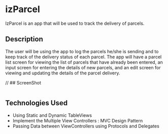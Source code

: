 # izParcel

IzParcel is an app that will be used to track the delivery of parcels.

## Description
The user will be using the app to log the parcels he/she is sending and to keep track of the delivery status of 
each parcel. The app will have a parcel list screen for viewing the list of parcels that have already been entered, an 
input screen for entering the details of new parcels, and an edit screen for viewing and updating the details of the 
parcel delivery.

// ## ScreenShot

![]()

## Technologies Used

- Using Static and Dynamic TableViews
- Implement the Multiple View Controllers : MVC Design Pattern 
- Passing Data between ViewControllers using Protocols and Delegates 

